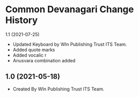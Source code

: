 Common Devanagari Change History
====================
1.1 (2021-07-25)

* Updated Keyboard by WIn Publishing Trust ITS Team.
* Added quote marks
* Added vocalic r
* Anusvara combination added

1.0 (2021-05-18)
----------------
* Created By WIn Publishing Trust ITS Team.

